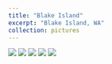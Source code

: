 ```yaml
---
title: "Blake Island"
excerpt: "Blake Island, WA"
collection: pictures
---
```


<img src="/images/portfolio/blake_island/1.jpg">

<img src="/images/portfolio/blake_island/2.jpg">

<img src="/images/portfolio/blake_island/3.jpg">

<img src="/images/portfolio/blake_island/4.jpg">

<img src="/images/portfolio/blake_island/5.jpg">
